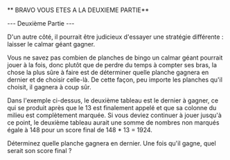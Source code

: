 ** BRAVO VOUS ETES A LA DEUXIEME PARTIE**


--- Deuxième Partie ---

D'un autre côté, il pourrait être judicieux d'essayer une stratégie différente : laisser le calmar géant gagner.

Vous ne savez pas combien de planches de bingo un calmar géant pourrait jouer à la fois, donc plutôt que de perdre du temps à compter ses bras, la chose la plus sûre à faire est de déterminer quelle planche gagnera en dernier et de choisir celle-là. De cette façon, peu importe les planches qu'il choisit, il gagnera à coup sûr.

Dans l'exemple ci-dessus, le deuxième tableau est le dernier à gagner, ce qui se produit après que le 13 est finalement appelé et que sa colonne du milieu est complètement marquée. Si vous deviez continuer à jouer jusqu'à ce point, le deuxième tableau aurait une somme de nombres non marqués égale à 148 pour un score final de 148 * 13 = 1924.

Déterminez quelle planche gagnera en dernier. Une fois qu'il gagne, quel serait son score final ?